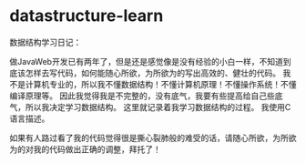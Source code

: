 # datastructure-learn
数据结构学习日记：

做JavaWeb开发已有两年了，但是还是感觉像是没有经验的小白一样，不知道到底该怎样去写代码，如何能随心所欲，为所欲为的写出高效的、健壮的代码。
我不是计算机专业的，所以我不懂数据结构！不懂计算机原理！不懂操作系统！不懂编译原理等。
因此我觉得我是不完整的，没有底气，我要有些提高给自己些底气，所以我决定学习数据结构。
这里就记录着我学习数据结构的过程。
我使用C语言描述。


如果有人路过看了我的代码觉得很是撕心裂肺般的难受的话，请随心所欲，为所欲为的对我的代码做出正确的调整，拜托了！
